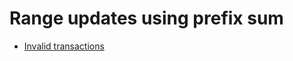 
# <a id="range-updates-using-prefix-sum">Range updates using prefix sum</a>
* [Invalid transactions](../Solutions/I/invalid-transactions)
